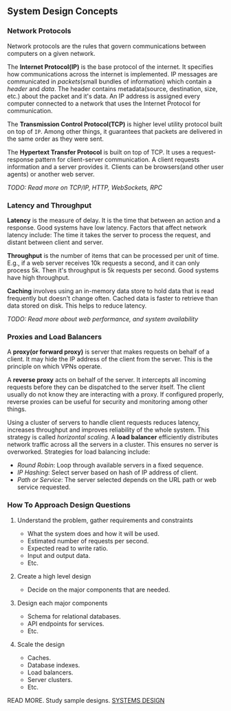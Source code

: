 ## System Design Concepts

### Network Protocols

Network protocols are the rules that govern communications between computers on a given network. 

The **Internet Protocol(IP)** is the base protocol of the internet. It specifies how communications across the internet is implemented. IP messages are communicated in _packets_(small bundles of information) which contain a _header_ and _data_. The header contains metadata(source, destination, size, etc.) about the packet and it's data. An IP address is assigned every computer connected to a network that uses the Internet Protocol for communication.

The **Transmission Control Protocol(TCP)** is higher level utility protocol built on top of `IP`. Among other things, it guarantees that packets are delivered in the same order as they were sent.

The **Hypertext Transfer Protocol** is built on top of TCP. It uses a request-response pattern for client-server communication. A client requests information and a server provides it. Clients can be browsers(and other user agents) or another web server. 

_TODO: Read more on TCP/IP, HTTP, WebSockets, RPC_

### Latency and Throughput

**Latency** is the measure of delay. It is the time that between an action and a response. Good systems have low latency. Factors that affect network latency include: The time it takes the server to process the request, and distant between client and server.

**Throughput** is the number of items that can be processed per unit of time. E.g., if a web server receives 10k requests a second, and it can only process 5k. Then it's throughput is 5k requests per second.
Good systems have high throughput.

**Caching** involves using an in-memory data store to hold data that is read frequently but doesn't change often. Cached data is faster to retrieve than data stored on disk. This helps to reduce latency.

_TODO: Read more about web performance, and system availability_

### Proxies and Load Balancers

A **proxy(or forward proxy)** is server that makes requests on behalf of a client. It may hide the IP address of the client from the server. This is the principle on which VPNs operate.

A **reverse proxy** acts on behalf of the server. It intercepts all incoming requests before they can be dispatched to the server itself. The client usually do not know they are interacting with a proxy. If configured properly, reverse proxies can be useful for security and monitoring among other things.

Using a cluster of servers to handle client requests reduces latency, increases throughput and improves reliability of the whole system. This strategy is called _horizontal scaling_. A **load balancer** efficiently distributes network traffic across all the servers in a cluster. This ensures no server is overworked. Strategies for load balancing include: 

- _Round Robin_: Loop through available servers in a fixed sequence.
- _IP Hashing_:  Select server based on hash of IP address of client.
- _Path or Service_: The server selected depends on the URL path or web service requested.

### How To Approach Design Questions

1. Understand the problem, gather requirements and constraints
    - What the system does and how it will be used.
    - Estimated number of requests per second.
    - Expected read to write ratio.
    - Input and output data.
    - Etc.

2. Create a high level design
    - Decide on the major components that are needed.

3. Design each major components
    - Schema for relational databases.
    - API endpoints for services.
    - Etc.

4. Scale the design
    - Caches.
    - Database indexes.
    - Load balancers.
    - Server clusters.
    - Etc.

READ MORE. Study sample designs. [SYSTEMS DESIGN](https://github.com/donnemartin/system-design-primer#how-to-approach-a-system-design-interview-question)